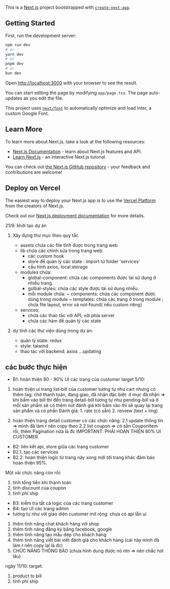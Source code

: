 This is a [Next.js](https://nextjs.org/) project bootstrapped with [`create-next-app`](https://github.com/vercel/next.js/tree/canary/packages/create-next-app).

## Getting Started

First, run the development server:

```bash
npm run dev
# or
yarn dev
# or
pnpm dev
# or
bun dev
```

Open [http://localhost:3000](http://localhost:3000) with your browser to see the result.

You can start editing the page by modifying `app/page.tsx`. The page auto-updates as you edit the file.

This project uses [`next/font`](https://nextjs.org/docs/basic-features/font-optimization) to automatically optimize and load Inter, a custom Google Font.

## Learn More

To learn more about Next.js, take a look at the following resources:

- [Next.js Documentation](https://nextjs.org/docs) - learn about Next.js features and API.
- [Learn Next.js](https://nextjs.org/learn) - an interactive Next.js tutorial.

You can check out [the Next.js GitHub repository](https://github.com/vercel/next.js/) - your feedback and contributions are welcome!

## Deploy on Vercel

The easiest way to deploy your Next.js app is to use the [Vercel Platform](https://vercel.com/new?utm_medium=default-template&filter=next.js&utm_source=create-next-app&utm_campaign=create-next-app-readme) from the creators of Next.js.

Check out our [Next.js deployment documentation](https://nextjs.org/docs/deployment) for more details.


21/9: khởi tạo dự án 
1. Xây dựng thư mục theo quy tắc 
    - assets chứa các file tĩnh được trong trang web
    - lib chứa các chỉnh sửa trong trang web: 
        + các custom hook
        + store để quản lý các state : import từ folder 'services'
        + cấu hình axios, local storage 
    - modules chứa: 
        + global-component: chứa các components được tái sử dụng ở nhiều trang.
        + golbal-styles: chứa các style được tái sử dụng nhiều.
        + mỗi module chứa:
            ~ components: chứa các component được dùng trong module
            ~ templates: chứa các trang ở trong module ; chứa file layout, error và not-found( nếu custom riêng)
    - services: 
        + chứa các thao tác với API, với phía server 
        + chứa các hàm để quản lý các state 

2. dự tính các thư viện dùng trong dự án: 
    - quản lý state: redux 
    - style: taiwind
    - thao tác với backend: axios
    ...updating
    



## các bước thực hiện 
- B1: hoàn thiện 80 - 90% UI các trang của customer 
target 5/10: 
1. hoàn thiện ui trang list-bill của customer 
    tương tự như cart nhưng có thêm tag: chờ thanh toán, đang giao, đã nhận
    đặc biệt: ở mục đã nhận => khi bấm vào bill 
    thì đến trang detail-bill tương tự như pending-bill và ở mỗi sản phẩm sẽ có thêm nút đánh giá 
    khi bấm vào thì sẽ quay lại trang sản phẩm và có phần 
    Đánh giá: 1. rate (có sẵn) 2. reiview (text + img)

2. hoàn thiện trang detail customer 
    có các chức năng: 
    2.1 update thông tin => mình đã làm r nên copy theo 
    2.2 list coupon => có sẵn CouponItem rồi, thêm Pagination nữa là đc 
IMPORTANT: PHẢI HOÀN THIỆN 80% UI CUSTOMER 

- B2: liên kết api, store giữa các trang customer 
- B2.1: tạo các services 
- B2.2: hoàn thiện logic từ trang này xong mới tới trang khác đảm bảo hoàn thiện 95%.

Một vài chức năng còn rối: 
 1. tính tổng tiền khi thanh toán 
 2. tính discount của coupon 
 3. tính phí ship
- B3: kiểm tra tất cả logic của các trang customer
- B4: tạo UI các trang admin 
- tương tự như với giao diện customer 
mở rộng: chưa có api lẫn ui
1. thêm tính năng chat khách hàng với shop 
2. thêm tính năng đăng ký bằng facebook, google 
3. thêm tính năng tạo mẫu dép cho khách hàng
4. thêm tính năng viết bài viết đánh giá cho khách hàng (cái này mình đã làm r nên copy lại là đc)
5. CHỨC NĂNG THÔNG BÁO (chưa hình dung được nó ntn => nên chắc hơi lâu)

ngày 11/10: 
target: 
1. product to bill
2. tính phí ship

 

    